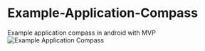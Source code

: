 # Example-Application-Compass
Example application compass in android with MVP
<br />
![Example Application Compass](https://i.imgsafe.org/4676b95041.png)

